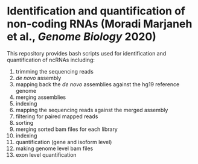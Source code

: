 # Identification and quantification of non-coding RNAs (Moradi Marjaneh et al., *Genome Biology* 2020)

This repository provides bash scripts used for identification and quantification of ncRNAs including: 

1. trimming the sequencing reads
2. *de novo* assembly
3. mapping back the *de novo* assemblies against the hg19 reference genome
4. merging assemblies
5. indexing
6. mapping the sequencing reads against the merged assembly
7. filtering for paired mapped reads  
8. sorting
9. merging sorted bam files for each library
10. indexing
11. quantification (gene and isoform level)
12. making genome level bam files
13. exon level quantification
